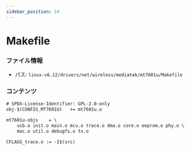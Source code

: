 ```yaml
---
sidebar_position: 14
---
```

# Makefile

### ファイル情報

- パス: `linux-v6.12/drivers/net/wireless/mediatek/mt7601u/Makefile`

### コンテンツ

```txt
# SPDX-License-Identifier: GPL-2.0-only
obj-$(CONFIG_MT7601U)	+= mt7601u.o

mt7601u-objs	= \
	usb.o init.o main.o mcu.o trace.o dma.o core.o eeprom.o phy.o \
	mac.o util.o debugfs.o tx.o

CFLAGS_trace.o := -I$(src)

```
